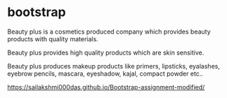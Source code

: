 # bootstrap
 Beauty plus is a cosmetics produced company which provides beauty products with quality materials.

 Beauty plus provides high quality products which are skin sensitive.

 Beauty plus produces makeup products like primers, lipsticks, eyalashes, eyebrow pencils,
 mascara, eyeshadow, kajal, compact powder etc..


https://sailakshmi000das.github.io/Bootstrap-assignment-modified/
